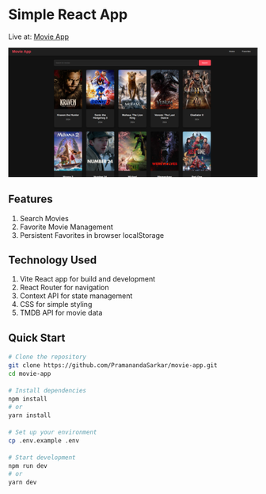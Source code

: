 # Simple React App
Live at: [Movie App](https://movie-4m3yb4n5i-pramanandasarkars-projects.vercel.app/)

![Movie App Screenshot](./public/movie-app.png)

## Features
1. Search Movies
2. Favorite Movie Management
3. Persistent Favorites in browser localStorage

## Technology Used
1. Vite React app for build and development
2. React Router for navigation
3. Context API for state management
4. CSS for simple styling
5. TMDB API for movie data

## Quick Start
```bash
# Clone the repository
git clone https://github.com/PramanandaSarkar/movie-app.git
cd movie-app

# Install dependencies
npm install
# or
yarn install

# Set up your environment
cp .env.example .env

# Start development
npm run dev
# or
yarn dev
